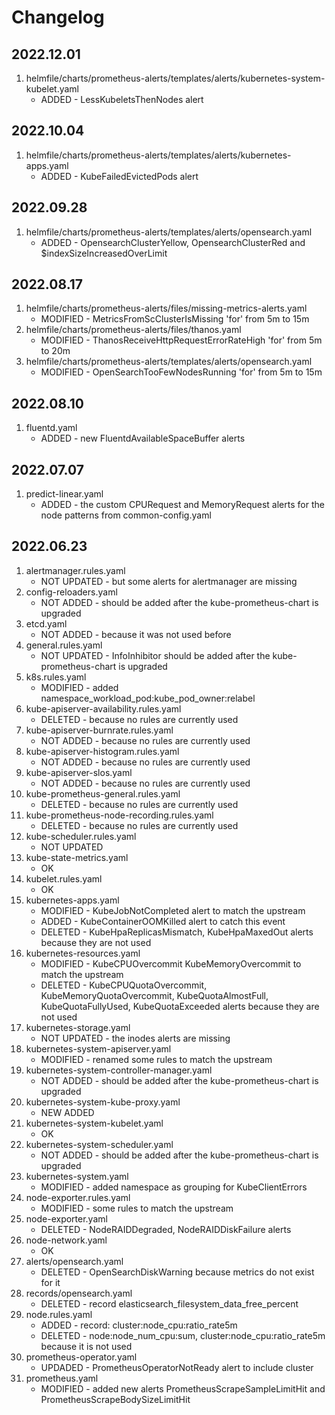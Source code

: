 # Changelog

## 2022.12.01

1. helmfile/charts/prometheus-alerts/templates/alerts/kubernetes-system-kubelet.yaml
    - ADDED - LessKubeletsThenNodes alert

## 2022.10.04

1. helmfile/charts/prometheus-alerts/templates/alerts/kubernetes-apps.yaml
    - ADDED - KubeFailedEvictedPods alert

## 2022.09.28

1. helmfile/charts/prometheus-alerts/templates/alerts/opensearch.yaml
    - ADDED - OpensearchClusterYellow, OpensearchClusterRed and $indexSizeIncreasedOverLimit

## 2022.08.17

1. helmfile/charts/prometheus-alerts/files/missing-metrics-alerts.yaml
    - MODIFIED - MetricsFromScClusterIsMissing 'for' from 5m to 15m
1. helmfile/charts/prometheus-alerts/files/thanos.yaml
    - MODIFIED - ThanosReceiveHttpRequestErrorRateHigh 'for' from 5m to 20m
1. helmfile/charts/prometheus-alerts/templates/alerts/opensearch.yaml
    - MODIFIED - OpenSearchTooFewNodesRunning 'for' from 5m to 15m

## 2022.08.10

1. fluentd.yaml
    - ADDED - new FluentdAvailableSpaceBuffer alerts

## 2022.07.07

1. predict-linear.yaml
    - ADDED - the custom CPURequest and MemoryRequest alerts for the node patterns from common-config.yaml

## 2022.06.23

1. alertmanager.rules.yaml
    - NOT UPDATED - but some alerts for alertmanager are missing
1. config-reloaders.yaml
    - NOT ADDED - should be added after the kube-prometheus-chart is upgraded
1. etcd.yaml
    - NOT ADDED - because it was not used before
1. general.rules.yaml
    - NOT UPDATED - InfoInhibitor should be added after the kube-prometheus-chart is upgraded
1. k8s.rules.yaml
    - MODIFIED - added namespace_workload_pod:kube_pod_owner:relabel
1. kube-apiserver-availability.rules.yaml
    - DELETED - because no rules are currently used
1. kube-apiserver-burnrate.rules.yaml
    - NOT ADDED - because no rules are currently used
1. kube-apiserver-histogram.rules.yaml
    - NOT ADDED - because no rules are currently used
1. kube-apiserver-slos.yaml
    - NOT ADDED - because no rules are currently used
1. kube-prometheus-general.rules.yaml
    - DELETED - because no rules are currently used
1. kube-prometheus-node-recording.rules.yaml
    - DELETED - because no rules are currently used
1. kube-scheduler.rules.yaml
    - NOT UPDATED
1. kube-state-metrics.yaml
    - OK
1. kubelet.rules.yaml
    - OK
1. kubernetes-apps.yaml
    - MODIFIED - KubeJobNotCompleted alert to match the upstream
    - ADDED - KubeContainerOOMKilled alert to catch this event
    - DELETED - KubeHpaReplicasMismatch, KubeHpaMaxedOut alerts because they are not used
1. kubernetes-resources.yaml
    - MODIFIED - KubeCPUOvercommit KubeMemoryOvercommit to match the upstream
    - DELETED - KubeCPUQuotaOvercommit, KubeMemoryQuotaOvercommit, KubeQuotaAlmostFull, KubeQuotaFullyUsed, KubeQuotaExceeded alerts because they are not used
1. kubernetes-storage.yaml
    - NOT UPDATED - the inodes alerts are missing
1. kubernetes-system-apiserver.yaml
    - MODIFIED - renamed some rules to match the upstream
1. kubernetes-system-controller-manager.yaml
    - NOT ADDED - should be added after the kube-prometheus-chart is upgraded
1. kubernetes-system-kube-proxy.yaml
    - NEW ADDED
1. kubernetes-system-kubelet.yaml
    - OK
1. kubernetes-system-scheduler.yaml
    - NOT ADDED - should be added after the kube-prometheus-chart is upgraded
1. kubernetes-system.yaml
    - MODIFIED - added namespace as grouping for KubeClientErrors
1. node-exporter.rules.yaml
    - MODIFIED - some rules to match the upstream
1. node-exporter.yaml
    - DELETED - NodeRAIDDegraded, NodeRAIDDiskFailure alerts
1. node-network.yaml
    - OK
1. alerts/opensearch.yaml
    - DELETED - OpenSearchDiskWarning because metrics do not exist for it
1. records/opensearch.yaml
    - DELETED - record elasticsearch_filesystem_data_free_percent
1. node.rules.yaml
    - ADDED - record: cluster:node_cpu:ratio_rate5m
    - DELETED - node:node_num_cpu:sum, cluster:node_cpu:ratio_rate5m because it is not used
1. prometheus-operator.yaml
    - UPDADED - PrometheusOperatorNotReady alert to include cluster
1. prometheus.yaml
    - MODIFIED - added new alerts PrometheusScrapeSampleLimitHit and PrometheusScrapeBodySizeLimitHit
